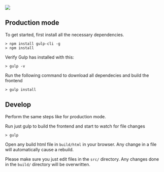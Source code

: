 ![](http://i.imgur.com/DUiL9yn.png)

## Production mode

To get started, first install all the necessary dependencies.
```
> npm install gulp-cli -g
> npm install
```

Verify Gulp has installed with this:
```
> gulp -v
```

Run the following command to download all dependecies and build the frontend
```
> gulp install
```

## Develop

Perform the same steps like for production mode. 

Run just gulp to build the frontend and start to watch for file changes
```
> gulp
```

Open any build html file in `build/html` in your browser. Any change in a file will automatically cause a rebuild.

Please make sure you just edit files in the `src/` directory. Any changes done in the `build/` directory will be overwritten.


